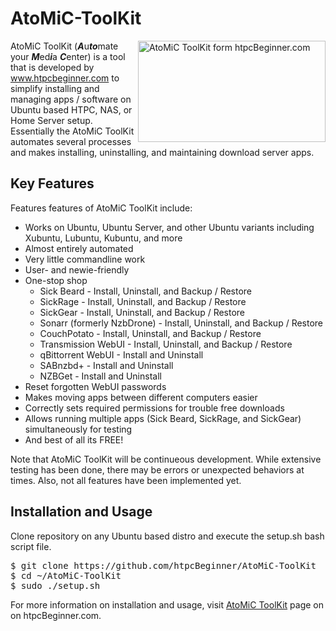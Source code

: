 # AtoMiC-ToolKit
<img src="http://www.htpcbeginner.com/images/2015/04/atomic-toolkit-300x162.jpg" alt="AtoMiC ToolKit form htpcBeginner.com" width="300" height="162" align="right"/>AtoMiC ToolKit (<b><i>A</i></b>u<b><i>to</i></b>mate your <b><i>M</i></b>ed<b><i>i</i></b>a <b><i>C</i></b>enter) is a tool that is developed by www.htpcbeginner.com to simplify installing and managing apps / software on Ubuntu based HTPC, NAS, or Home Server setup. Essentially the AtoMiC ToolKit automates several processes and makes installing, uninstalling, and maintaining download server apps. 

<h2>Key Features</h2>
Features features of AtoMiC ToolKit include:
<ul>
<li>Works on Ubuntu, Ubuntu Server, and other Ubuntu variants including Xubuntu, Lubuntu, Kubuntu, and more</li>
<li>Almost entirely automated</li>
<li>Very little commandline work</li>
<li>User- and newie-friendly</li>
<li>One-stop shop
<ul>
<li>Sick Beard - Install, Uninstall, and Backup / Restore</li>
<li>SickRage - Install, Uninstall, and Backup / Restore</li>
<li>SickGear - Install, Uninstall, and Backup / Restore</li>
<li>Sonarr (formerly NzbDrone) - Install, Uninstall, and Backup / Restore</li>
<li>CouchPotato - Install, Uninstall, and Backup / Restore</li>
<li>Transmission WebUI - Install, Uninstall, and Backup / Restore</li>
<li>qBittorrent WebUI - Install and Uninstall</li>
<li>SABnzbd+ - Install and Uninstall</li>
<li>NZBGet - Install and Uninstall</li>
</ul></li>
<li>Reset forgotten WebUI passwords</li>
<li>Makes moving apps between different computers easier</li>
<li>Correctly sets required permissions for trouble free downloads</li>
<li>Allows running multiple apps (Sick Beard, SickRage, and SickGear) simultaneously for testing</li>
<li>And best of all its FREE!</li>
</ul>

Note that AtoMiC ToolKit will be continueous development. While extensive testing has been done, there may be errors or unexpected behaviors at times. Also, not all features have been implemented yet. 

<h2>Installation and Usage</h2>
Clone repository on any Ubuntu based distro and execute the setup.sh bash script file. 

<pre>
$ git clone https://github.com/htpcBeginner/AtoMiC-ToolKit
$ cd ~/AtoMiC-ToolKit
$ sudo ./setup.sh
</pre>

For more information on installation and usage, visit <a href="http://www.htpcbeginner.com/atomic-toolkit/">AtoMiC ToolKit</a> page on on htpcBeginner.com.
